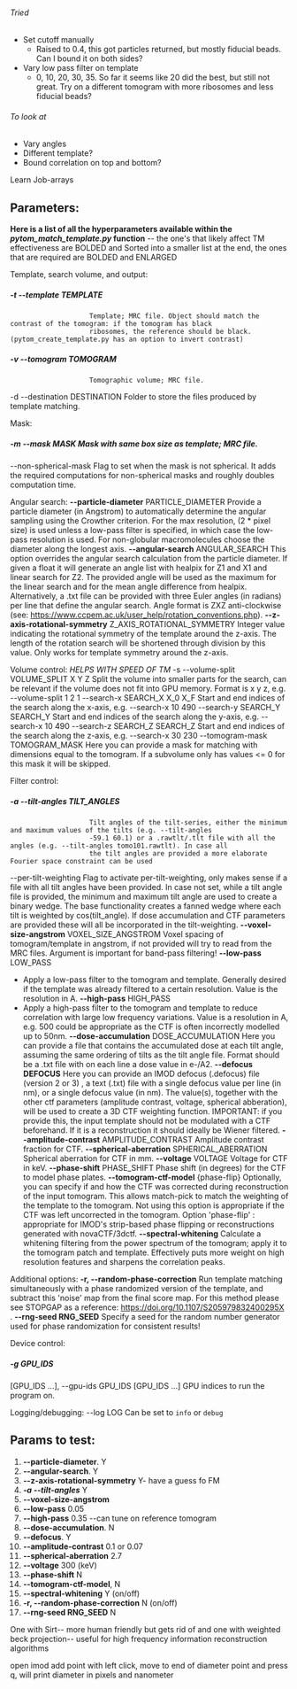 ###### Tried
- Set cutoff manually
	- Raised to 0.4, this got particles returned, but mostly fiducial beads. Can I bound it on both sides?
- Vary low pass filter on template
	- 0, 10, 20, 30, 35. So far it seems like 20 did the best, but still not great. Try on a different tomogram with more ribosomes and less fiducial beads?
###### To look at
- Vary angles
- Different template?
- Bound correlation on top and bottom?

Learn Job-arrays
## Parameters:
**Here is a list of all the hyperparameters available within the *pytom_match_template.py* function** -- the one's that likely affect TM effectiveness are BOLDED and Sorted into a smaller list at the end, the ones that are required are BOLDED and ENLARGED

Template, search volume, and output:
##### -t --template TEMPLATE
                        Template; MRC file. Object should match the contrast of the tomogram: if the tomogram has black
                        ribosomes, the reference should be black. (pytom_create_template.py has an option to invert contrast)
##### -v --tomogram TOMOGRAM
                        Tomographic volume; MRC file.
-d --destination DESTINATION
                        Folder to store the files produced by template matching.

Mask:
##### -m --mask MASK  Mask with same box size as template; MRC file.
  --non-spherical-mask  Flag to set when the mask is not spherical. It adds the required computations for non-spherical masks and
                        roughly doubles computation time.

Angular search:
  **--particle-diameter** PARTICLE_DIAMETER
                        Provide a particle diameter (in Angstrom) to automatically determine the angular sampling using the
                        Crowther criterion. For the max resolution, (2 * pixel size) is used unless a low-pass filter is
                        specified, in which case the low-pass resolution is used. For non-globular macromolecules choose the
                        diameter along the longest axis.
  **--angular-search** ANGULAR_SEARCH
                        This option overrides the angular search calculation from the particle diameter. If given a float it will
                        generate an angle list with healpix for Z1 and X1 and linear search for Z2. The provided angle will be
                        used as the maximum for the linear search and for the mean angle difference from healpix. Alternatively,
                        a .txt file can be provided with three Euler angles (in radians) per line that define the angular search.
                        Angle format is ZXZ anti-clockwise (see: https://www.ccpem.ac.uk/user_help/rotation_conventions.php).
  **--z-axis-rotational-symmetry** Z_AXIS_ROTATIONAL_SYMMETRY
                        Integer value indicating the rotational symmetry of the template around the z-axis. The length of the
                        rotation search will be shortened through division by this value. Only works for template symmetry around
                        the z-axis.

Volume control: *HELPS WITH SPEED OF TM*
  -s --volume-split VOLUME_SPLIT X Y Z
                        Split the volume into smaller parts for the search, can be relevant if the volume does not fit into GPU
                        memory. Format is x y z, e.g. --volume-split 1 2 1
  --search-x SEARCH_X X_0 X_F
                        Start and end indices of the search along the x-axis, e.g. --search-x 10 490
  --search-y SEARCH_Y SEARCH_Y
                        Start and end indices of the search along the y-axis, e.g. --search-x 10 490
  --search-z SEARCH_Z SEARCH_Z
                        Start and end indices of the search along the z-axis, e.g. --search-x 30 230
  --tomogram-mask TOMOGRAM_MASK
                        Here you can provide a mask for matching with dimensions equal to the tomogram. If a subvolume only has
                        values <= 0 for this mask it will be skipped.

Filter control:
##### **-a --tilt-angles** TILT_ANGLES
                        Tilt angles of the tilt-series, either the minimum and maximum values of the tilts (e.g. --tilt-angles
                        -59.1 60.1) or a .rawtlt/.tlt file with all the angles (e.g. --tilt-angles tomo101.rawtlt). In case all
                        the tilt angles are provided a more elaborate Fourier space constraint can be used
  --per-tilt-weighting  Flag to activate per-tilt-weighting, only makes sense if a file with all tilt angles have been provided.
                        In case not set, while a tilt angle file is provided, the minimum and maximum tilt angle are used to
                        create a binary wedge. The base functionality creates a fanned wedge where each tilt is weighted by
                        cos(tilt_angle). If dose accumulation and CTF parameters are provided these will all be incorporated in
                        the tilt-weighting.
  **--voxel-size-angstrom** VOXEL_SIZE_ANGSTROM
                        Voxel spacing of tomogram/template in angstrom, if not provided will try to read from the MRC files.
                        Argument is important for band-pass filtering!
  **--low-pass** LOW_PASS
  - Apply a low-pass filter to the tomogram and template. Generally desired if the template was already filtered to a certain resolution. Value is the resolution in A.
  **--high-pass** HIGH_PASS
  - Apply a high-pass filter to the tomogram and template to reduce correlation with large low frequency variations. Value is a resolution in A, e.g. 500 could be appropriate as the CTF is often incorrectly modelled up to 50nm.
  **--dose-accumulation** DOSE_ACCUMULATION
                        Here you can provide a file that contains the accumulated dose at each tilt angle, assuming the same
                        ordering of tilts as the tilt angle file. Format should be a .txt file with on each line a dose value in
                        e-/A2.
  **--defocus DEFOCUS**     Here you can provide an IMOD defocus (.defocus) file (version 2 or 3) , a text (.txt) file with a single
                        defocus value per line (in nm), or a single defocus value (in nm). The value(s), together with the other
                        ctf parameters (amplitude contrast, voltage, spherical abberation), will be used to create a 3D CTF
                        weighting function. IMPORTANT: if you provide this, the input template should not be modulated with a CTF
                        beforehand. If it is a reconstruction it should ideally be Wiener filtered.
  **--amplitude-contrast** AMPLITUDE_CONTRAST
                        Amplitude contrast fraction for CTF.
  **--spherical-aberration** SPHERICAL_ABERRATION
                        Spherical aberration for CTF in mm.
  **--voltage** VOLTAGE     Voltage for CTF in keV.
  **--phase-shift** PHASE_SHIFT
                        Phase shift (in degrees) for the CTF to model phase plates.
  **--tomogram-ctf-model** {phase-flip}
                        Optionally, you can specify if and how the CTF was corrected during reconstruction of the input tomogram.
                        This allows match-pick to match the weighting of the template to the tomogram. Not using this option is
                        appropriate if the CTF was left uncorrected in the tomogram. Option 'phase-flip' : appropriate for IMOD's
                        strip-based phase flipping or reconstructions generated with novaCTF/3dctf.
  **--spectral-whitening**  Calculate a whitening filtering from the power spectrum of the tomogram; apply it to the tomogram patch and template. Effectively puts more weight on high resolution features and sharpens the correlation peaks.

Additional options:
  **-r, --random-phase-correction**
                        Run template matching simultaneously with a phase randomized version of the template, and subtract this
                        'noise' map from the final score map. For this method please see STOPGAP as a reference:
                        https://doi.org/10.1107/S205979832400295X .
  **--rng-seed RNG_SEED**   Specify a seed for the random number generator used for phase randomization for consistent results!

Device control:
##### -g GPU_IDS 
  [GPU_IDS ...], --gpu-ids GPU_IDS [GPU_IDS ...]
                        GPU indices to run the program on.

Logging/debugging:
  --log LOG             Can be set to `info` or `debug`

## Params to test:
1. **--particle-diameter**. Y
2. **--angular-search**. Y
3. **--z-axis-rotational-symmetry** Y- have a guess fo FM
4. ***-a --tilt-angles*** Y
5. **--voxel-size-angstrom**
6. **--low-pass** 0.05
7. **--high-pass** 0.35 --can tune on reference tomogram
8. **--dose-accumulation**. N
9. **--defocus**. Y
10. **--amplitude-contrast** 0.1 or 0.07
11. **--spherical-aberration** 2.7
12. **--voltage** 300 (keV)
13. **--phase-shift** N
14. **--tomogram-ctf-model**, N
15. **--spectral-whitening** Y (on/off)
16. **-r, --random-phase-correction** N (on/off)
17. **--rng-seed RNG_SEED** N


One with Sirt-- more human friendly but gets rid of  and one with weighted beck projection-- useful for high frequency information
reconstruction algorithms

open imod
	add point with left click, move to end of diameter point and press q, will print diameter in pixels and nanometer
